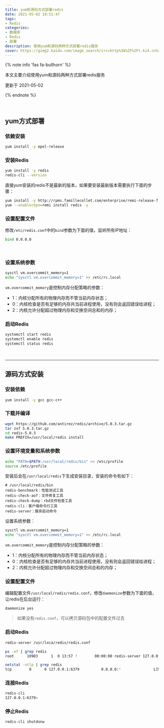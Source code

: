 ```yaml
---
title: yum和源码方式部署redis
date: 2021-05-02 18:51:47
tags:
- Redis
categories:
- 数据库
- Redis
- 部署
description: 使用yum和源码两种方式部署redis服务
cover: https://gimg2.baidu.com/image_search/src=http%3A%2F%2Ft.ki4.cn%2F2020%2F5%2FFJzaea.jpg&refer=http%3A%2F%2Ft.ki4.cn&app=2002&size=f9999,10000&q=a80&n=0&g=0n&fmt=jpeg?sec=1622544908&t=c091922c5699a3298f6f745bd9e803ec
---
```




{% note info 'fas fa-bullhorn' %}

本文主要介绍使用yum和源码两种方式部署redis服务

更新于 2021-05-02

{% endnote %}

<br>



## yum方式部署

### 依赖安装

```bash
yum install -y epel-release
```



###  安装Redis

```bash
yum install -y redis
redis-cli --version
```



直接yum安装的redis不是最新的版本，如果要安装最新版本需要执行下面的步骤：

```bash
yum install -y http://rpms.famillecollet.com/enterprise/remi-release-7.rpm
yum --enablerepo=remi install redis -y
```



###  设置配置文件

修改`/etc/redis.conf`中的`bind`参数为下面的值，监听所有IP地址：

```bash
bind 0.0.0.0
```

<br>



###  设置系统参数

```bash
sysctl vm.overcommit_memory=1
echo "sysctl vm.overcommit_memory=1" >> /etc/rc.local
```

`vm.overcommit_memory`是控制内存分配策略的参数：

- 1：内核分配所有的物理内存而不管当前内存状态；
- 0：内核检查是否有足够的内存共当前进程使用，没有则会返回错误给进程；
- 2：内核允许分配超过物理内存和交换空间总和的内存；



### 启动Redis

```bash
systemctl start redis
systemctl enable redis
systemctl status redis
```

<br>

------



## 源码方式安装

### 安装依赖

```bash
yum install -y gcc gcc-c++
```



### 下载并编译

```bash
wget https://github.com/antirez/redis/archive/5.0.3.tar.gz
tar zxf 5.0.3.tar.gz
cd redis-5.0.3
make PREFIX=/usr/local/redis install
```



###  设置环境变量和系统参数

```bash
echo "PATH=$PATH:/usr/local/redis/bin" >> /etc/profile
source /etc/profile
```



安装后会在`/usr/local/redis`下生成安装目录，安装的命令有如下：

```
# /usr/local/redis/bin
redis-benchmark：性能测试工具
redis-check-aof：文件修复工具
redis-check-dump：rbd文件检查工具
redis-cli：客户端命令行工具
redis-server：服务启动命令
```



设置系统参数：

```bash
sysctl vm.overcommit_memory=1
echo "sysctl vm.overcommit_memory=1" >> /etc/rc.local
```



`vm.overcommit_memory`是控制内存分配策略的参数：

- 1：内核分配所有的物理内存而不管当前内存状态；
- 0：内核检查是否有足够的内存共当前进程使用，没有则会返回错误给进程；
- 2：内核允许分配超过物理内存和交换空间总和的内存；



###  设置配置文件

编辑配置文件`/usr/local/redis/redis.conf`，修改`daemonize`参数为下面的值，让redis在后台运行：

```
daemonize yes
```

> 如果没有`redis.conf`，可以拷贝源码包中的配置文件过去



###  启动Redis

```bash
redis-server /usr/loca/redis/redis.conf

ps -ef | grep redis
root      10983      1  0 13:57 ?        00:00:00 redis-server 127.0.0.1:6379

netstat -ntlp | grep redis
tcp        0      0 127.0.0.1:6379          0.0.0.0:*               LISTEN      10983/redis-server
```



###  连接Redis

```bash
redis-cli
127.0.0.1:6379>
```



###  停止Redis

```bash
redis-cli shutdonw
```

